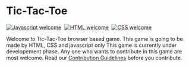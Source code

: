 # Tic-Tac-Toe
[![Javascript welcome](https://img.shields.io/static/v1.svg?label=Javascript&message=Welcome&color=0059b3&style=flat-square)](https://www.w3schools.com/html/)&nbsp;
[![HTML welcome](https://img.shields.io/static/v1.svg?label=HTML&message=Welcome&color=0059b3&style=flat-square)](https://www.w3schools.com/html/)&nbsp;
[![CSS welcome](https://img.shields.io/static/v1.svg?label=CSS&message=Welcome&color=0059b3&style=flat-square)](https://www.w3schools.com/html/)&nbsp;

Welcome to Tic-Tac-Toe browser based game.
This game is going to be made by HTML, CSS and javascript only
This game is currently under developement phase.
Any one who wants to contribute in this game are most welcome.
Read our [Contribution Guidelines](CONTRIBUTING.md) before you contribute.
